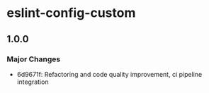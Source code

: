 # eslint-config-custom

## 1.0.0

### Major Changes

- 6d9671f: Refactoring and code quality improvement, ci pipeline integration
